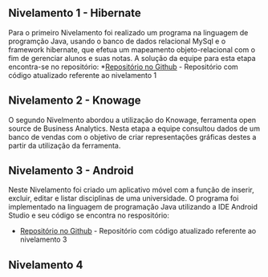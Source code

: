 ## Nivelamento 1 - Hibernate
  Para o primeiro Nivelamento foi realizado um programa na linguagem de programção Java, usando o banco de dados relacional MySql e o framework hibernate, que efetua um mapeamento objeto-relacional com o fim de gerenciar alunos e suas notas. A solução da equipe para esta etapa encontra-se no repositório:
*[Repositório no Github](https://github.com/isabelatta/nivelamento_1_tebd) - Repositório com código atualizado referente ao nivelamento 1 

## Nivelamento 2 - Knowage
  O segundo Nivelmento abordou a utilização do Knowage, ferramenta open source de Business Analytics. Nesta etapa a equipe consultou dados de um banco de vendas com o objetivo de criar representações gráficas destes a partir da utilização da ferramenta.
  
## Nivelamento 3 - Android
  Neste Nivelamento foi criado um aplicativo móvel com a função de inserir, excluir, editar e listar disciplinas de uma universidade. O programa foi implementado na linguagem de programação Java utilizando a IDE Android Studio e seu código se encontra no respositório:
* [Repositório no Github](https://github.com/isabelatta/nivelamento_3_tebd) - Repositório com código atualizado referente ao nivelamento 3

## Nivelamento 4
